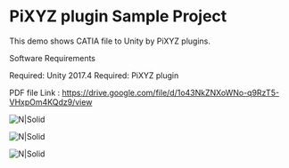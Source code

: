 # PiXYZ plugin Sample Project


This demo shows CATIA file to Unity by PiXYZ plugins. 

Software Requirements

Required: Unity 2017.4
Required: PiXYZ plugin


PDF file Link : https://drive.google.com/file/d/1o43NkZNXoWNo-q9RzT5-VHxpOm4KQdz9/view


![N|Solid](https://t1.daumcdn.net/cfile/tistory/9926733E5AF0679816)

![N|Solid](https://t1.daumcdn.net/cfile/tistory/99BE0A4F5AF0679824)

![N|Solid](https://t1.daumcdn.net/cfile/tistory/99A8B84A5B2B1FE903)


